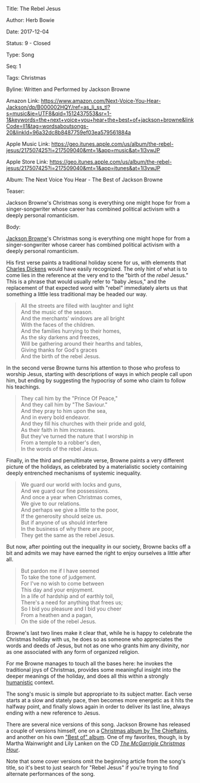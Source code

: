 Title:  The Rebel Jesus

Author: Herb Bowie

Date:   2017-12-04

Status: 9 - Closed

Type:   Song

Seq:    1

Tags:   Christmas

Byline: Written and Performed by Jackson Browne

Amazon Link: https://www.amazon.com/Next-Voice-You-Hear-Jackson/dp/B000002HQY/ref=as_li_ss_tl?s=music&ie=UTF8&qid=1512437553&sr=1-1&keywords=the+next+voice+you+hear+the+best+of+jackson+browne&linkCode=ll1&tag=wordsaboutsongs-20&linkId=96a32dc8b8487759ef03ea579561884a

Apple Music Link: https://geo.itunes.apple.com/us/album/the-rebel-jesus/217507425?i=217509040&mt=1&app=music&at=1l3vwJP

Apple Store Link: https://geo.itunes.apple.com/us/album/the-rebel-jesus/217507425?i=217509040&mt=1&app=itunes&at=1l3vwJP

Album:  The Next Voice You Hear - The Best of Jackson Browne

Teaser: 
 
Jackson Browne's Christmas song is everything one might hope for from a singer-songwriter whose career has combined political activism with a deeply personal romanticism.


Body:   
 
[Jackson Browne][jb]'s Christmas song is everything one might hope for from a singer-songwriter whose career has combined political activism with a deeply personal romanticism. 

His first verse paints a traditional holiday scene for us, with elements that [Charles Dickens][cd] would have easily recognized. The only hint of what is to come lies in the reference at the very end to the "birth of the *rebel* Jesus." This is a phrase that would usually refer to "baby Jesus," and the replacement of that expected word with "rebel" immediately alerts us that something a little less traditional may be headed our way. 

> All the streets are filled with laughter and light  
> And the music of the season.  
> And the merchants' windows are all bright  
> With the faces of the children.  
> And the families hurrying to their homes,  
> As the sky darkens and freezes,  
> Will be gathering around their hearths and tables,  
> Giving thanks for God's graces  
> And the birth of the rebel Jesus.  

In the second verse Browne turns his attention to those who profess to worship Jesus, starting with descriptions of ways in which people call upon him, but ending by suggesting the hypocrisy of some who claim to follow his teachings.    

> They call him by the "Prince Of Peace,"  
> And they call him by "The Saviour."  
> And they pray to him upon the sea,  
> And in every bold endeavor.  
> And they fill his churches with their pride and gold,  
> As their faith in him increases.  
> But they've turned the nature that I worship in  
> From a temple to a robber's den,  
> In the words of the rebel Jesus.  

Finally, in the third and penultimate verse, Browne paints a very different picture of the holidays, as celebrated by a materialistic society containing deeply entrenched mechanisms of systemic inequality. 

> We guard our world with locks and guns,  
> And we guard our fine possessions.  
> And once a year when Christmas comes,  
> We give to our relations.  
> And perhaps we give a little to the poor,  
> If the generosity should seize us.  
> But if anyone of us should interfere  
> In the business of why there are poor,  
> They get the same as the rebel Jesus.  

But now, after pointing out the inequality in our society, Browne backs off a bit and admits we may have earned the right to enjoy ourselves a little after all. 

> But pardon me if I have seemed  
> To take the tone of judgement.   
> For I've no wish to come between  
> This day and your enjoyment.  
> In a life of hardship and of earthly toil,  
> There's a need for anything that frees us;  
> So I bid you pleasure and I bid you cheer  
> From a heathen and a pagan,  
> On the side of the rebel Jesus.  

Browne's last two lines make it clear that, while he is happy to celebrate the Christmas holiday with us, he does so as someone who appreciates the words and deeds of Jesus, but not as one who grants him any divinity, nor as one associated with any form of organized religion. 

For me Browne manages to touch all the bases here: he invokes the traditional joys of Christmas, provides some meaningful insight into the deeper meanings of the holiday, and does all this within a strongly [humanistic][] context. 

The song's music is simple but appropriate to its subject matter.  Each verse starts at a slow and stately pace, then becomes more energetic as it hits the halfway point, and finally slows again in order to deliver its last line, always ending with a new reference to Jesus. 

There are several nice versions of this song. Jackson Browne has released a couple of versions himself, one on a [Christmas album by The Chieftains](http://amzn.to/2iSBqEJ), and another on his own ["Best of" album](http://amzn.to/2Auudix). One of my favorites, though, is by Martha Wainwright and Lily Lanken on the CD [*The McGarrigle Christmas Hour*](http://amzn.to/2jO2yRI). 

Note that some cover versions omit the beginning article from the song's title, so it's best to just search for "Rebel Jesus" if you're trying to find alternate performances of the song. 

[cd]: https://en.wikipedia.org/wiki/Charles_Dickens
[humanistic]: http://www.practopians.org/tags/humanism.html
[jb]: https://www.jacksonbrowne.com


